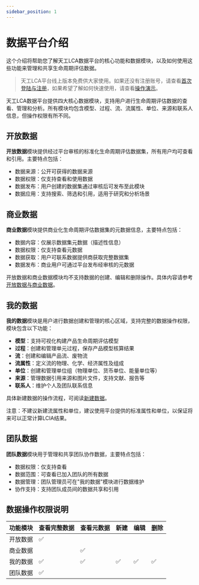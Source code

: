 ```yaml
---
sidebar_position: 1
---
```



# 数据平台介绍

这个介绍将帮助您了解天工LCA数据平台的核心功能和数据模块，以及如何使用这些功能来管理和共享生命周期评估数据。

> 天工LCA平台线上版本免费供大家使用。如果还没有注册账号，请查看[首次登陆与注册](../quick-start/first-login.md)，如果希望了解如何快速使用，请查看[操作演示](../quick-start/demonstrations.md)。

天工LCA数据平台提供四大核心数据模块，支持用户进行生命周期评估数据的查看、管理和分析。所有模块均包含模型、过程、流、流属性、单位、来源和联系人信息，但操作权限有所不同。

## 开放数据

**开放数据**模块提供经过平台审核的标准化生命周期评估数据集，所有用户均可查看和引用。主要特点包括：

- 数据来源：公开可获得的数据来源
- 数据权限：仅支持查看和使用数据
- 数据发布：用户创建的数据集通过审核后可发布至此模块
- 数据应用：支持搜索、筛选和引用，适用于研究和分析场景

## 商业数据

**商业数据**模块提供商业化生命周期评估数据集的元数据信息，主要特点包括：

- 数据内容：仅展示数据集元数据（描述性信息）
- 数据权限：仅支持查看元数据
- 数据获取：用户可联系数据提供商获取完整数据集
- 数据发布：商业用户可通过平台发布经审核的元数据

开放数据和商业数据模块均不支持数据的创建、编辑和删除操作。具体内容请参考[开放数据与商业数据](./tiangong-data.md)。

## 我的数据

**我的数据**模块是用户进行数据创建和管理的核心区域，支持完整的数据操作权限，模块包含以下功能：

- **模型**：支持可视化构建产品生命周期评估模型
- **过程**：创建和管理单元过程，保存产品模型核算结果
- **流**：创建和编辑产品流、废物流
- **流属性**：定义流的物理、化学、经济属性及组成
- **单位**：创建和管理单位组（物理单位、货币单位、能量单位等）
- **来源**：管理数据引用来源和图片文件，支持文献、报告等
- **联系人**：维护个人及团队联系信息

具体新建数据的操作流程，可阅读[新建数据](./create-my-data.md)。

注意：不建议新建流属性和单位，建议使用平台提供的标准属性和单位，以保证将来可以正常计算LCIA结果。

## 团队数据

**团队数据**模块用于管理和共享团队协作数据，主要特点包括：

- 数据权限：仅支持查看
- 数据范围：可查看已加入团队的所有数据
- 数据管理：团队管理员可在"我的数据"模块进行数据维护
- 协作支持：支持团队成员间的数据共享和引用

## 数据操作权限说明

| 功能模块 | 查看完整数据 | 查看元数据 | 新建 | 编辑 | 删除 |
|----------|----------|----------|----------|----------|----------|
| 开放数据 |✅|||||
| 商业数据 ||✅||||
| 我的数据 |✅|✅|✅|✅|✅|
| 团队数据 |✅|||||
